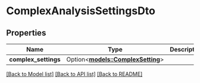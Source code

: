 # ComplexAnalysisSettingsDto

## Properties

Name | Type | Description | Notes
------------ | ------------- | ------------- | -------------
**complex_settings** | Option<[**models::ComplexSetting**](ComplexSetting.md)> |  | [optional]

[[Back to Model list]](../README.md#documentation-for-models) [[Back to API list]](../README.md#documentation-for-api-endpoints) [[Back to README]](../README.md)


